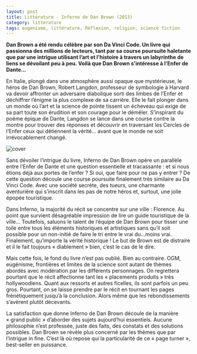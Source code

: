 ```yaml
---
layout: post
title: Littérature - Inferno de Dan Brown (2013)
category: litterature
tags: eugenisme, littérature, Réflexion, religion, science fiction
---
```

**Dan Brown a été rendu célèbre par son Da Vinci Code. Un livre qui passionna des millions de lecteurs, tant par sa course poursuite haletante que par une intrigue utilisant l’art et l’histoire à travers un labyrinthe de liens se dévoilant peu à peu. Voilà que Dan Brown s’intéresse à l’Enfer de Dante…**

En Italie, plongé dans une atmosphère aussi opaque que mystérieuse, le héros de Dan Brown, Robert Langdon, professeur de symbologie à Harvard va devoir affronter un adversaire diabolique sorti des limbes de l’Enfer et déchiffrer l’énigme la plus complexe de sa carrière. Elle le fait plonger dans un monde où l’art et la science de pointe tissent un écheveau qui exige de sa part toute son érudition et son courage pour le démêler. S’inspirant du poème épique de Dante, Langdon se lance dans une course contre la montre pour trouver des réponses et découvrir en traversant les Cercles de l’Enfer ceux qui détiennent la vérité… avant que le monde ne soit irrévocablement changé.

![cover](https://filedn.eu/llqi9IBxlYouGRXYG2xlROb/img/2013/inferno.jpg)

Sans dévoiler l’intrigue du livre, Inferno de Dan Brown opère un parallèle entre l’Enfer de Dante et une question essentielle et tracassante : et si nous étions déjà aux portes de l’enfer ? Si oui, que faire pour ne pas y entrer ? De cette question découle une course poursuite finalement très similaire au Da Vinci Code. Avec une société secrète, des tueurs, une charmante aventurière qui s’inscrit dans les pas de notre héros et, surtout, une jolie épopée touristique.

Dans Inferno, la majorité du récit se concentre sur une ville : Florence. Au point que survient désagréable impression de lire un guide touristique de la ville… Toutefois, saluons le talent de l’équipe de Dan Brown pour tisser une toile entre tous les éléments historiques et artistiques sans qu’il soit possible pour un non-initié de faire le tri entre le vrai du…moins vrai. Finalement, qu’importe la vérité historique ! Le but de Brown est de distraire et il le fait toujours « diablement » bien, c’est le cas de le dire.

Mais cette fois, le fond du livre n’est pas oublié. Bien au contraire. OGM, eugénisme, frontières et limites de la science sont autant de thèmes abordés avec modération par les différents personnages. On regrettera pourtant que le récit affectionne tant les « placements produits » très hollywoodiens. Quant aux ressorts et autres ficelles, ils sont parfois un peu gros. Pourtant, on se laisse prendre par le récit en tournant les pages frénétiquement jusqu’à la conclusion. Alors même que les rebondissements s’avèrent plutôt décevants.

La satisfaction que donne Inferno de Dan Brown découle de la manière « grand public » d’aborder des sujets aujourd’hui essentiels. Aucune philosophie n’est professée, juste des faits, des constats et des solutions possibles. Dan Brown se révèle plus concerné par les thèmes que par l’intrigue in fine. C’est là où repose qui la particularité de ce « page turner », best-seller en puissance.

